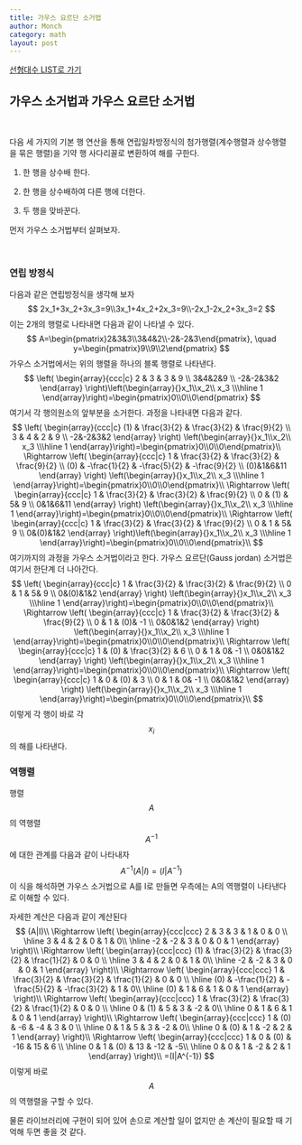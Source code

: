 ```yaml
---
title: 가우스 요르단 소거법
author: Monch
category: math
layout: post
---
```


[선형대수 LIST로 가기](https://songminkee.github.io/math/2030/05/03/list.html)

  

 <h2><b>가우스 소거법과 가우스 요르단 소거법</b></h2> 

<br>

다음 세 가지의 기본 행 연산을 통해 연립일차방정식의 첨가행렬(계수행렬과 상수행렬을 묶은 행렬)을 기약 행 사다리꼴로 변환하여 해를 구한다.

1) 한 행을 상수배 한다.

2) 한 행을 상수배하여 다른 행에 더한다.

3) 두 행을 맞바꾼다.

먼저 가우스 소거법부터 살펴보자.

<br>

<h3><b>연립 방정식</b></h3>

다음과 같은 연립방정식을 생각해 보자
$$
2x_1+3x_2+3x_3=9\\3x_1+4x_2+2x_3=9\\-2x_1-2x_2+3x_3=2
$$
이는 2개의 행렬로 나타내면 다음과 같이 나타낼 수 있다.
$$
A=\begin{pmatrix}2&3&3\\3&4&2\\-2&-2&3\end{pmatrix},  \quad y=\begin{pmatrix}9\\9\\2\end{pmatrix}
$$
가우스 소거법에서는 위의 행렬을 하나의 블록 행렬로 나타낸다.
$$
\left(
  \begin{array}{ccc|c}
  2 & 3 & 3 & 9 \\
  3&4&2&9 \\
  -2&-2&3&2
\end{array} \right)\left(\begin{array}{}x_1\\x_2\\ x_3 \\\hline 1 \end{array}\right)=\begin{pmatrix}0\\0\\0\end{pmatrix}
$$
여기서 각 행의원소의 앞부분을 소거한다. 과정을 나타내면 다음과 같다.
$$
\left(
  \begin{array}{ccc|c}
  (1) & \frac{3}{2} & \frac{3}{2} & \frac{9}{2} \\
  3 & 4 & 2 & 9 \\
  -2&-2&3&2
\end{array} \right) \left(\begin{array}{}x_1\\x_2\\ x_3 \\\hline 1 \end{array}\right)=\begin{pmatrix}0\\0\\0\end{pmatrix}\\
\Rightarrow
\left(
  \begin{array}{ccc|c}
  1 & \frac{3}{2} & \frac{3}{2} & \frac{9}{2} \\
  (0) & -\frac{1}{2} & -\frac{5}{2} & -\frac{9}{2} \\
  (0)&1&6&11
\end{array} \right) \left(\begin{array}{}x_1\\x_2\\ x_3 \\\hline 1 \end{array}\right)=\begin{pmatrix}0\\0\\0\end{pmatrix}\\
\Rightarrow 
\left(
  \begin{array}{ccc|c}
  1 & \frac{3}{2} & \frac{3}{2} & \frac{9}{2} \\
  0 & (1) & 5& 9 \\
  0&1&6&11
\end{array} \right) \left(\begin{array}{}x_1\\x_2\\ x_3 \\\hline 1 \end{array}\right)=\begin{pmatrix}0\\0\\0\end{pmatrix}\\
\Rightarrow 
\left(
  \begin{array}{ccc|c}
  1 & \frac{3}{2} & \frac{3}{2} & \frac{9}{2} \\
  0 & 1 & 5& 9 \\
  0&(0)&1&2
\end{array} \right)\left(\begin{array}{}x_1\\x_2\\ x_3 \\\hline 1 \end{array}\right)=\begin{pmatrix}0\\0\\0\end{pmatrix}\\
$$
여기까지의 과정을 가우스 소거법이라고 한다. 가우스 요르단(Gauss jordan) 소거법은 여기서 한단계 더 나아간다.
$$
\left(
  \begin{array}{ccc|c}
  1 & \frac{3}{2} & \frac{3}{2} & \frac{9}{2} \\
  0 & 1 & 5& 9 \\
  0&(0)&1&2
\end{array} \right) \left(\begin{array}{}x_1\\x_2\\ x_3 \\\hline 1 \end{array}\right)=\begin{pmatrix}0\\0\\0\end{pmatrix}\\
\Rightarrow 
\left(
  \begin{array}{ccc|c}
  1 & \frac{3}{2} & \frac{3}{2} & \frac{9}{2} \\
  0 & 1 & (0)& -1 \\
  0&0&1&2
\end{array} \right) \left(\begin{array}{}x_1\\x_2\\ x_3 \\\hline 1 \end{array}\right)=\begin{pmatrix}0\\0\\0\end{pmatrix}\\
\Rightarrow 
\left(
  \begin{array}{ccc|c}
  1 & (0) & \frac{3}{2} & 6 \\
  0 & 1 & 0& -1 \\
  0&0&1&2
\end{array} \right) \left(\begin{array}{}x_1\\x_2\\ x_3 \\\hline 1 \end{array}\right)=\begin{pmatrix}0\\0\\0\end{pmatrix}\\
\Rightarrow 
\left(
  \begin{array}{ccc|c}
  1 & 0 & (0) & 3 \\
  0 & 1 & 0& -1 \\
  0&0&1&2
\end{array} \right) \left(\begin{array}{}x_1\\x_2\\ x_3 \\\hline 1 \end{array}\right)=\begin{pmatrix}0\\0\\0\end{pmatrix}\\
$$
이렇게 각 행이 바로 각 $$x_{i}$$의 해를 나타낸다.



<h3><b>역행렬</b></h3>

행렬 $$A$$의 역행렬 $$A^{-1}$$에 대한 관계를 다음과 같이 나타내자
$$
A^{-1}(A|I)=(I|A^{-1})
$$
이 식을 해석하면 가우스 소거법으로 A를 I로 만들면 우측에는 A의 역행렬이 나타낸다로 이해할 수 있다.

자세한 계산은 다음과 같이 계산된다
$$
(A|I)\\
\Rightarrow 
\left(
  \begin{array}{ccc|ccc}
  2 & 3 & 3 & 1 & 0 & 0 \\
  \hline
  3 & 4 & 2 & 0 & 1 & 0\\
  \hline
  -2 & -2 & 3 & 0 & 0 & 1
\end{array} \right)\\
\Rightarrow 
\left(
  \begin{array}{ccc|ccc}
  (1) & \frac{3}{2} & \frac{3}{2} & \frac{1}{2} & 0 & 0 \\
  \hline
  3 & 4 & 2 & 0 & 1 & 0\\
  \hline
  -2 & -2 & 3 & 0 & 0 & 1
\end{array} \right)\\
\Rightarrow 
\left(
  \begin{array}{ccc|ccc}
  1 & \frac{3}{2} & \frac{3}{2} & \frac{1}{2} & 0 & 0 \\
  \hline
  (0) & -\frac{1}{2} & -\frac{5}{2} & -\frac{3}{2} & 1 & 0\\
  \hline
  (0) & 1 & 6 & 1 & 0 & 1
\end{array} \right)\\
\Rightarrow 
\left(
  \begin{array}{ccc|ccc}
  1 & \frac{3}{2} & \frac{3}{2} & \frac{1}{2} & 0 & 0 \\
  \hline
  0 & (1) & 5 & 3 & -2 & 0\\
  \hline
  0 & 1 & 6 & 1 & 0 & 1
\end{array} \right)\\
\Rightarrow 
\left(
  \begin{array}{ccc|ccc}
  1 & (0) & -6 & -4 & 3 & 0 \\
  \hline
  0 & 1 & 5 & 3 & -2 & 0\\
  \hline
  0 & (0) & 1 & -2 & 2 & 1
\end{array} \right)\\
\Rightarrow 
\left(
  \begin{array}{ccc|ccc}
  1 & 0 & (0) & -16 & 15 & 6 \\
  \hline
  0 & 1 & (0) & 13 & -12 & -5\\
  \hline
  0 & 0 & 1 & -2 & 2 & 1
\end{array} \right)\\
=(I|A^{-1})
$$
이렇게 바로 $$A$$의 역행렬을 구할 수 있다.

물론 라이브러리에 구현이 되어 있어 손으로 계산할 일이 없지만 손 계산이 필요할 때 기억해 두면 좋을 것 같다.

